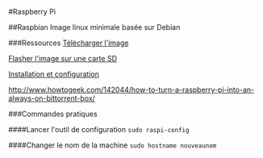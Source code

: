 #Raspberry Pi

##Raspbian
Image linux minimale basée sur Debian

###Ressources 
[Télécharger l'image](https://www.raspberrypi.org/downloads/raspbian/)

[Flasher l'image sur une carte SD](https://www.raspberrypi.org/documentation/installation/installing-images/linux.md)

[Installation et configuration](http://raspbian-france.fr/installer-raspbian-premier-demarrage-configuration/)

http://www.howtogeek.com/142044/how-to-turn-a-raspberry-pi-into-an-always-on-bittorrent-box/

###Commandes pratiques

####Lancer l'outil de configuration
`sudo raspi-config`

####Changer le nom de la machine
`sudo hostname nouveaunom`
